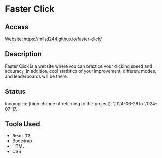 # Faster Click

## Access
Website: https://milad244.github.io/faster-click/

## Description
Faster Click is a website where you can practice your clicking speed and accuracy. In addition, cool statistics of your improvement, different modes, and leaderboards will be there.

## Status
Incomplete (high chance of returning to this project). 2024-06-26 to 2024-07-17.

## Tools Used
- React TS
- Bootstrap
- HTML
- CSS
